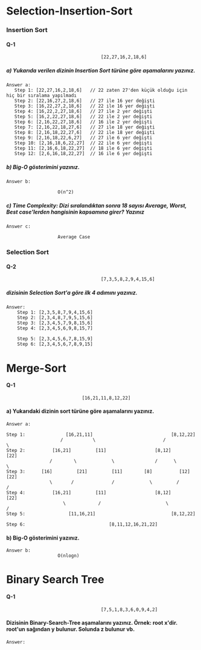 # Selection-Insertion-Sort

### Insertion Sort

#### Q-1

```
                                   [22,27,16,2,18,6] 
```

##### a) Yukarıda verilen dizinin Insertion Sort türüne göre aşamalarını yazınız.

```
Answer a:
   Step 1: [22,27,16,2,18,6]   // 22 zaten 27'den küçük olduğu için hiç bir sıralama yapılmadı
   Step 2: [22,16,27,2,18,6]   // 27 ile 16 yer değişti
   Step 3: [16,22,27,2,18,6]   // 22 ile 16 yer değişti
   Step 4: [16,22,2,27,18,6]   // 27 ile 2 yer değişti
   Step 5: [16,2,22,27,18,6]   // 22 ile 2 yer değişti
   Step 6: [2,16,22,27,18,6]   // 16 ile 2 yer değişti
   Step 7: [2,16,22,18,27,6]   // 27 ile 18 yer değişti
   Step 8: [2,16,18,22,27,6]   // 22 ile 18 yer değişti
   Step 9: [2,16,18,22,6,27]   // 27 ile 6 yer değişti
   Step 10: [2,16,18,6,22,27]  // 22 ile 6 yer değişti
   Step 11: [2,16,6,18,22,27]  // 18 ile 6 yer değişti
   Step 12: [2,6,16,18,22,27]  // 16 ile 6 yer değişti
```

##### b) Big-O gösterimini yazınız.

```
Answer b:
   
                   O(n^2)
```

##### c) Time Complexity: Dizi sıralandıktan sonra 18 sayısı Average, Worst, Best case'lerden hangisinin kapsamına girer? Yazınız

```
Answer c:
   
                   Average Case
```

### Selection Sort

#### Q-2

```
                                   [7,3,5,8,2,9,4,15,6] 
```

##### dizisinin Selection Sort'a göre ilk 4 adımını yazınız.

```
Answer:  
    Step 1: [2,3,5,8,7,9,4,15,6]
    Step 2: [2,3,4,8,7,9,5,15,6]
    Step 3: [2,3,4,5,7,9,8,15,6]
    Step 4: [2,3,4,5,6,9,8,15,7]
    
    Step 5: [2,3,4,5,6,7,8,15,9]
    Step 6: [2,3,4,5,6,7,8,9,15]
```

# Merge-Sort

#### Q-1

```
                            [16,21,11,8,12,22]
```

#### a) Yukarıdaki dizinin sort türüne göre aşamalarını yazınız.

```
Answer a: 

Step 1:               [16,21,11]                             [8,12,22]
                    /           \                         /           \
Step 2:          [16,21]         [11]                  [8,12]         [22]
                /        \             \               /      \            \
Step 3:      [16]         [21]         [11]        [8]          [12]         [22]   
                \       /              /             \         /            /
Step 4:          [16,21]         [11]                  [8,12]         [22]
                     \            /                        \           /
Step 5:                [11,16,21]                            [8,12,22]
                                  
Step 6:                               [8,11,12,16,21,22]
```

#### b) Big-O gösterimini yazınız.

```
Answer b:
                   O(nlogn)
```

# Binary Search Tree

#### Q-1

```
                                   [7,5,1,8,3,6,0,9,4,2] 
```

#### Dizisinin Binary-Search-Tree aşamalarını yazınız. Örnek: root x'dir. root'un sağından y bulunur. Solunda z bulunur vb.

```
Answer:

```
